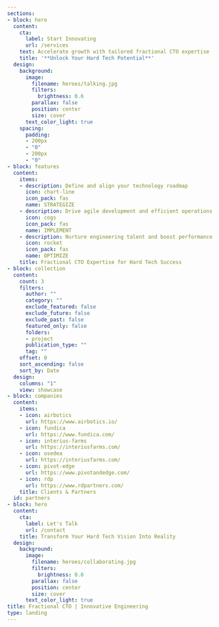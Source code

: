 ```yaml
---
sections:
- block: hero
  content:
    cta:
      label: Start Innovating
      url: /services
    text: Accelerate growth with tailored fractional CTO expertise
    title: '**Unlock Your Hard Tech Potential**'
  design:
    background:
      image:
        filename: heroes/talking.jpg
        filters:
          brightness: 0.6
        parallax: false
        position: center
        size: cover
      text_color_light: true
    spacing:
      padding:
      - 200px
      - "0"
      - 200px
      - "0"
- block: features
  content:
    items:
    - description: Define and align your technology roadmap
      icon: chart-line
      icon_pack: fas
      name: STRATEGIZE
    - description: Drive agile development and efficient operations
      icon: cogs
      icon_pack: fas
      name: IMPLEMENT
    - description: Nurture engineering talent and boost performance
      icon: rocket
      icon_pack: fas
      name: OPTIMIZE
    title: Fractional CTO Expertise for Hard Tech Success
- block: collection
  content:
    count: 3
    filters:
      author: ""
      category: ""
      exclude_featured: false
      exclude_future: false
      exclude_past: false
      featured_only: false
      folders:
      - project
      publication_type: ""
      tag: ""
    offset: 0
    sort_ascending: false
    sort_by: Date
  design:
    columns: "1"
    view: showcase
- block: companies
  content:
    items:
    - icon: airbotics
      url: https://www.airbotics.io/
    - icon: fundica
      url: https://www.fundica.com/
    - icon: interius-farms
      url: https://interiusfarms.com/
    - icon: osedea
      url: https://interiusfarms.com/
    - icon: pivot-edge
      url: https://www.pivotandedge.com/
    - icon: rdp
      url: https://www.rdpartners.com/
    title: Clients & Partners
  id: partners
- block: hero
  content:
    cta:
      label: Let's Talk
      url: /contact
    title: Transform Your Hard Tech Vision Into Reality
  design:
    background:
      image:
        filename: heroes/collaborating.jpg
        filters:
          brightness: 0.6
        parallax: false
        position: center
        size: cover
      text_color_light: true
title: Fractional CTO | Innovative Engineering
type: landing
---
```

